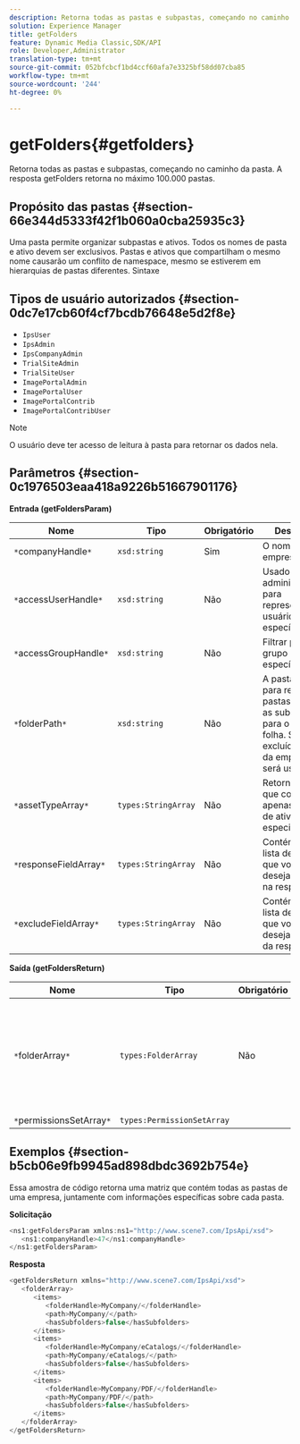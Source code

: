 ```yaml
---
description: Retorna todas as pastas e subpastas, começando no caminho da pasta. A resposta getFolders retorna no máximo 100.000 pastas.
solution: Experience Manager
title: getFolders
feature: Dynamic Media Classic,SDK/API
role: Developer,Administrator
translation-type: tm+mt
source-git-commit: 052bfcbcf1bd4ccf60afa7e3325bf58dd07cba85
workflow-type: tm+mt
source-wordcount: '244'
ht-degree: 0%

---
```



# getFolders{#getfolders}

Retorna todas as pastas e subpastas, começando no caminho da pasta. A resposta getFolders retorna no máximo 100.000 pastas.

## Propósito das pastas {#section-66e344d5333f42f1b060a0cba25935c3}

Uma pasta permite organizar subpastas e ativos. Todos os nomes de pasta e ativo devem ser exclusivos. Pastas e ativos que compartilham o mesmo nome causarão um conflito de namespace, mesmo se estiverem em hierarquias de pastas diferentes.
Sintaxe

## Tipos de usuário autorizados {#section-0dc7e17cb60f4cf7bcdb76648e5d2f8e}

* `IpsUser`
* `IpsAdmin`
* `IpsCompanyAdmin`
* `TrialSiteAdmin`
* `TrialSiteUser`
* `ImagePortalAdmin`
* `ImagePortalUser`
* `ImagePortalContrib`
* `ImagePortalContribUser`

>[!NOTE]
>
>O usuário deve ter acesso de leitura à pasta para retornar os dados nela.

## Parâmetros {#section-0c1976503eaa418a9226b51667901176}

**Entrada (getFoldersParam)**

| Nome | Tipo | Obrigatório | Descrição |
|---|---|---|---|
| `*`companyHandle`*` | `xsd:string` | Sim | O nome da empresa. |
| `*`accessUserHandle`*` | `xsd:string` | Não | Usado pelos administradores para representar um usuário específico. |
| `*`accessGroupHandle`*` | `xsd:string` | Não | Filtrar por um grupo específico. |
| `*`folderPath`*` | `xsd:string` | Não | A pasta raiz para recuperar pastas e todas as subpastas para o nível da folha. Se for excluída, a raiz da empresa será usada. |
| `*`assetTypeArray`*` | `types:StringArray` | Não | Retorna pastas que contêm apenas os tipos de ativos especificados. |
| `*`responseFieldArray`*` | `types:StringArray` | Não | Contém uma lista de campos que você deseja incluir na resposta. |
| `*`excludeFieldArray`*` | `types:StringArray` | Não | Contém uma lista de campos que você deseja excluir da resposta. |

**Saída (getFoldersReturn)**

| Nome | Tipo | Obrigatório | Descrição |
|---|---|---|---|
| `*`folderArray`*` | `types:FolderArray` | Não | Uma matriz de pastas que correspondem aos critérios de filtro. A resposta é limitada a 100.000 pastas no máximo. |
| `*`permissionsSetArray`*` | `types:PermissionSetArray` |  |  |

## Exemplos {#section-b5cb06e9fb9945ad898dbdc3692b754e}

Essa amostra de código retorna uma matriz que contém todas as pastas de uma empresa, juntamente com informações específicas sobre cada pasta.

**Solicitação**

```java
<ns1:getFoldersParam xmlns:ns1="http://www.scene7.com/IpsApi/xsd">
   <ns1:companyHandle>47</ns1:companyHandle>
</ns1:getFoldersParam>
```

**Resposta**

```java
<getFoldersReturn xmlns="http://www.scene7.com/IpsApi/xsd">
   <folderArray>
      <items>
         <folderHandle>MyCompany/</folderHandle>
         <path>MyCompany/</path>
         <hasSubfolders>false</hasSubfolders>
      </items>
      <items>
         <folderHandle>MyCompany/eCatalogs/</folderHandle>
         <path>MyCompany/eCatalogs/</path>
         <hasSubfolders>false</hasSubfolders>
      </items>
      <items>
         <folderHandle>MyCompany/PDF/</folderHandle>
         <path>MyCompany/PDF/</path>
         <hasSubfolders>false</hasSubfolders>
      </items>
   </folderArray>
</getFoldersReturn>
```

